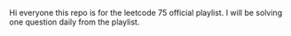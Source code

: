 Hi everyone this repo is for the leetcode 75 official playlist. I will be solving one question daily from the playlist.
